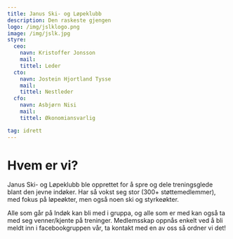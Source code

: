 ```yaml
---
title: Janus Ski- og Løpeklubb
description: Den raskeste gjengen
logo: /img/jslklogo.png
image: /img/jslk.jpg
styre:
  ceo:
    navn: Kristoffer Jonsson
    mail:
    tittel: Leder
  cto:
    navn: Jostein Hjortland Tysse
    mail:
    tittel: Nestleder
  cfo:
    navn: Asbjørn Nisi
    mail:
    tittel: Økonomiansvarlig

tag: idrett
---
```


# Hvem er vi?

Janus Ski- og Løpeklubb ble opprettet for å spre og dele treningsglede blant den jevne indøker. Har så vokst seg stor (300+ støttemedlemmer), med fokus på løpeøkter, men også noen ski og styrkeøkter.

Alle som går på Indøk kan bli med i gruppa, og alle som er med kan også ta med seg venner/kjente på treninger.
Medlemsskap oppnås enkelt ved å bli meldt inn i facebookgruppen vår, ta kontakt med en av oss så ordner vi det!
